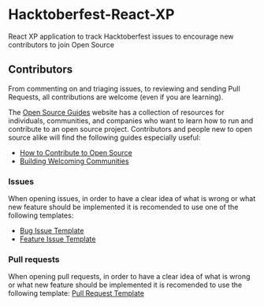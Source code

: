 # Hacktoberfest-React-XP

React XP application to track Hacktoberfest issues to encourage new contributors to join Open Source

## Contributors

From commenting on and triaging issues, to reviewing and sending Pull Requests, all contributions are welcome (even if you are learning).

The [Open Source Guides](https://opensource.guide/) website has a collection of resources for individuals, communities, and companies who want to learn how to run and contribute to an open source project. Contributors and people new to open source alike will find the following guides especially useful:

- [How to Contribute to Open Source](https://opensource.guide/how-to-contribute/)
- [Building Welcoming Communities](https://opensource.guide/building-community/)

### Issues

When opening issues, in order to have a clear idea of what is wrong or what new feature should be implemented
it is recomended to use one of the following templates:

- [Bug Issue Template](.github/ISSUE_TEMPLATE/bug_report.md)
- [Feature Issue Template](.github/ISSUE_TEMPLATE/feature_request.md)

### Pull requests

When opening pull requests, in order to have a clear idea of what is wrong or what new feature should be implemented
it is recomended to use the following template: [Pull Request Template](PULL_REQUEST_TEMPLATE.md)
